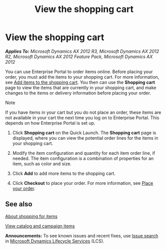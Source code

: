 ﻿---
title: View the shopping cart
TOCTitle: View the shopping cart
ms:assetid: 96b26f6a-cb4a-4901-8402-3b764f9b49cc
ms:mtpsurl: https://technet.microsoft.com/en-us/library/Hh271603(v=AX.60)
ms:contentKeyID: 36384235
ms.date: 04/18/2014
mtps_version: v=AX.60
f1_keywords:
- EPCSSSalesBasket
---

# View the shopping cart 


_**Applies To:** Microsoft Dynamics AX 2012 R3, Microsoft Dynamics AX 2012 R2, Microsoft Dynamics AX 2012 Feature Pack, Microsoft Dynamics AX 2012_

You can use Enterprise Portal to order items online. Before placing your order, you must add the items to your shopping cart. For more information, see [Add items to the shopping cart](add-items-to-the-shopping-cart.md). You then can use the **Shopping cart** page to view the items that are currently in your shopping cart, and make changes to the items or delivery information before placing your order.


> [!NOTE]
> <P>If you have items in your cart but you do not place an order, these items are not available in your cart the next time you log on to Enterprise Portal. This depends on how Enterprise Portal is set up.</P>



1.  Click **Shopping cart** on the Quick Launch. The **Shopping cart** page is displayed, where you can view the potential order lines for the items in your shopping cart.

2.  Modify the item configuration and quantity for each item order line, if needed. The item configuration is a combination of properties for an item, such as color and size.

3.  Click **Add** to add more items to the shopping cart.

4.  Click **Checkout** to place your order. For more information, see [Place your order](place-your-order.md).

## See also

[About shopping for items](about-shopping-for-items.md)

[View catalog and campaign items](view-catalog-and-campaign-items.md)

  
**Announcements:** To see known issues and recent fixes, use [Issue search](http://go.microsoft.com/fwlink/?linkid=389258) in [Microsoft Dynamics Lifecycle Services](http://go.microsoft.com/fwlink/?linkid=306505) (LCS).

